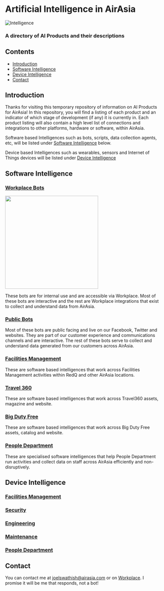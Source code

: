 # Artificial Intelligence in AirAsia
![Intelligence](https://github.com/kaminocloud/ArtificialIntelligence/Assets/pexels-photo-355948.jpeg)


### A directory of AI Products and their descriptions

## Contents

* [Introduction](#introduction)
* [Software Intelligence](#software-intelligence)
* [Device Intelligence](#device-intelligence)
* [Contact](#contact)

## Introduction

Thanks for visiting this temporary repository of information on AI Products for AirAsia! In this repository, you will find a listing of each product and an indicator of which stage of development (if any) it is currently in. Each product listing will also contain a high level list of connections and integrations to other platforms, hardware or software, within AirAsia.

Software based Intelligences such as bots, scripts, data collection agents, etc, will be listed under [Software Intelligence](#software-intelligence) below.

Device based Intelligences such as wearables, sensors and Internet of Things devices will be listed under [Device Intelligence](#device-intelligence)

## Software Intelligence

### [Workplace Bots](https://github.com/kaminocloud/ArtificialIntelligence/Workplace/WorkplaceBots.md)
<img src=https://github.com/kaminocloud/ArtificialIntelligence/Assets/Workplace/Workplace_Wordmark_Black_PNG-1030x391.png width=300px>

These bots are for internal use and are accessible via Workplace. Most of these bots are interactive and the rest are Workplace integrations that exist to collect and understand data from AirAsia.

### [Public Bots](https://github.com/kaminocloud/ArtificialIntelligence/Public/PublicBots.md)

Most of these bots are public facing and live on our Facebook, Twitter and websites. They are part of our customer experience and communications channels and are interactive. The rest of these bots serve to collect and understand data generated from our customers across AirAsia.

### [Facilities Management](https://github.com/kaminocloud/ArtificialIntelligence/Facilities/SoftwareFacilitiesManagement.md)

These are software based intelligences that work across Facilities Management activities within RedQ and other AirAsia locations.

### [Travel 360](https://github.com/kaminocloud/ArtificialIntelligence/3sixty/SoftwareTravel3sixty.md)

These are software based intelligences that work across Travel360 assets, magazine and website.

### [Big Duty Free](https://github.com/kaminocloud/ArtificialIntelligence/BigDutyFree/SoftwareBDF.md)

These are software based intelligences that work across Big Duty Free assets, catalog and website.

### [People Department](https://github.com/kaminocloud/ArtificialIntelligence/People/SoftwarePeople.md)

These are specialised software intelligences that help People Department run activities and collect data on staff across AirAsia efficiently and non-disruptively.


## Device Intelligence

### [Facilities Management](https://github.com/kaminocloud/ArtificialIntelligence/Facilities/DeviceFacilitiesManagement.md)

### [Security](https://github.com/kaminocloud/ArtificialIntelligence/Security/DeviceSecurity.md)

### [Engineering](https://github.com/kaminocloud/ArtificialIntelligence/Engineering/DeviceEngineering.md)

### [Maintenance](https://github.com/kaminocloud/ArtificialIntelligence/Maintenance/DeviceMaintenance.md)

### [People Department](https://github.com/kaminocloud/ArtificialIntelligence/People/DevicePeople.md)






## Contact

You can contact me at joelswathish@airasia.com or on [Workplace](https://airasia.facebook.com/profile.php?id=100014575231763). I promise it will be me that responds, not a bot!

